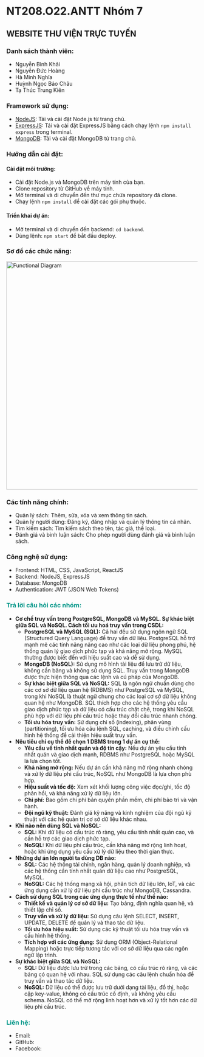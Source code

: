 <!DOCTYPE html>
<html lang="vi">
<head>
  <meta charset="UTF-8">
  <meta name="viewport" content="width=device-width, initial-scale=1.0">

</head>
<body>
  <h1>NT208.O22.ANTT Nhóm 7</h1>
  <h2>WEBSITE THƯ VIỆN TRỰC TUYẾN</h2>

  <h3>Danh sách thành viên:</h3>
  <ul>
    <li>Nguyễn Bình Khải</li>
    <li>Nguyễn Đức Hoàng</li>
    <li>Hà Minh Nghĩa</li>
    <li>Huỳnh Ngọc Bảo Châu</li>
    <li>Tạ Thúc Trung Kiên</li> 
  </ul>

  <h3>Framework sử dụng:</h3>
  <ul> 
    <li><a href="https://nodejs.org/en/download/">NodeJS</a>: Tải và cài đặt Node.js từ trang chủ.</li>
    <li><a href="https://expressjs.com/">ExpressJS</a>: Tải và cài đặt ExpressJS bằng cách chạy lệnh <code>npm install express</code> trong terminal.</li>
    <li><a href="https://www.mongodb.com/try/download/community">MongoDB</a>: Tải và cài đặt MongoDB từ trang chủ.</li>
  </ul>

  <h3>Hướng dẫn cài đặt:</h3>
  <h4>Cài đặt môi trường:</h4>
  <ul>
    <li>Cài đặt Node.js và MongoDB trên máy tính của bạn.</li>
    <li>Clone repository từ GitHub về máy tính.</li>
    <li>Mở terminal và di chuyển đến thư mục chứa repository đã clone.</li>
    <li>Chạy lệnh <code>npm install</code> để cài đặt các gói phụ thuộc.</li>
  </ul>
  <h4>Triển khai dự án:</h4>
  <ul>
    <li>Mở terminal và di chuyển đến backend: <code>cd backend</code>.</li>
    <li>Dùng lệnh: <code>npm start</code> để bắt đầu deploy.</li>
  </ul>

  <h3>Sơ đồ các chức năng:</h3>
  <p>
    <img src="https://github.com/MNghiazz/Doan/assets/109862700/a9d31d68-1a9d-4323-bcda-86230b856060" alt="Functional Diagram" width="600">
  </p>

  <h3>Các tính năng chính:</h3>
  <ul>
    <li>Quản lý sách: Thêm, sửa, xóa và xem thông tin sách.</li>
    <li>Quản lý người dùng: Đăng ký, đăng nhập và quản lý thông tin cá nhân.</li>
    <li>Tìm kiếm sách: Tìm kiếm sách theo tên, tác giả, thể loại.</li>
    <li>Đánh giá và bình luận sách: Cho phép người dùng đánh giá và bình luận sách.</li>
  </ul>

  <h3>Công nghệ sử dụng:</h3>
  <ul>
    <li>Frontend: HTML, CSS, JavaScript, ReactJS</li>
    <li>Backend: NodeJS, ExpressJS</li>
    <li>Database: MongoDB</li>
    <li>Authentication: JWT (JSON Web Tokens)</li>
  </ul>

  <h3 style="color: #009688;">Trả lời câu hỏi các nhóm:</h3>
  <ul>
    <li>
      <strong>Cơ chế truy vấn trong PostgreSQL, MongoDB và MySQL. Sự khác biệt giữa SQL và NoSQL. Cách tối ưu hoá truy vấn trong CSDL:</strong>
      <ul>
        <li><strong>PostgreSQL và MySQL (SQL):</strong> Cả hai đều sử dụng ngôn ngữ SQL (Structured Query Language) để truy vấn dữ liệu. PostgreSQL hỗ trợ mạnh mẽ các tính năng nâng cao như các loại dữ liệu phong phú, hệ thống quản lý giao dịch phức tạp và khả năng mở rộng. MySQL thường được biết đến với hiệu suất cao và dễ sử dụng.</li>
        <li><strong>MongoDB (NoSQL):</strong> Sử dụng mô hình tài liệu để lưu trữ dữ liệu, không cần bảng và không sử dụng SQL. Truy vấn trong MongoDB được thực hiện thông qua các lệnh và cú pháp của MongoDB.</li>
        <li><strong>Sự khác biệt giữa SQL và NoSQL:</strong> SQL là ngôn ngữ chuẩn dùng cho các cơ sở dữ liệu quan hệ (RDBMS) như PostgreSQL và MySQL, trong khi NoSQL là thuật ngữ chung cho các loại cơ sở dữ liệu không quan hệ như MongoDB. SQL thích hợp cho các hệ thống yêu cầu giao dịch phức tạp và dữ liệu có cấu trúc chặt chẽ, trong khi NoSQL phù hợp với dữ liệu phi cấu trúc hoặc thay đổi cấu trúc nhanh chóng.</li>
        <li><strong>Tối ưu hóa truy vấn:</strong> Sử dụng chỉ số (indexing), phân vùng (partitioning), tối ưu hóa câu lệnh SQL, caching, và điều chỉnh cấu hình hệ thống để cải thiện hiệu suất truy vấn.</li>
      </ul>
    </li>
    <li>
      <strong>Nêu tiêu chí cụ thể để chọn 1 DBMS trong 1 dự án cụ thể:</strong>
      <ul>
        <li><strong>Yêu cầu về tính nhất quán và độ tin cậy:</strong> Nếu dự án yêu cầu tính nhất quán và giao dịch mạnh, RDBMS như PostgreSQL hoặc MySQL là lựa chọn tốt.</li>
        <li><strong>Khả năng mở rộng:</strong> Nếu dự án cần khả năng mở rộng nhanh chóng và xử lý dữ liệu phi cấu trúc, NoSQL như MongoDB là lựa chọn phù hợp.</li>
        <li><strong>Hiệu suất và tốc độ:</strong> Xem xét khối lượng công việc đọc/ghi, tốc độ phản hồi, và khả năng xử lý dữ liệu lớn.</li>
        <li><strong>Chi phí:</strong> Bao gồm chi phí bản quyền phần mềm, chi phí bảo trì và vận hành.</li>
        <li><strong>Đội ngũ kỹ thuật:</strong> Đánh giá kỹ năng và kinh nghiệm của đội ngũ kỹ thuật với các hệ quản trị cơ sở dữ liệu khác nhau.</li>
      </ul>
    </li>
    <li>
      <strong>Khi nào nên dùng SQL và NoSQL:</strong>
      <ul>
        <li><strong>SQL:</strong> Khi dữ liệu có cấu trúc rõ ràng, yêu cầu tính nhất quán cao, và cần hỗ trợ các giao dịch phức tạp.</li>
        <li><strong>NoSQL:</strong> Khi dữ liệu phi cấu trúc, cần khả năng mở rộng linh hoạt, hoặc khi ứng dụng yêu cầu xử lý dữ liệu theo thời gian thực.</li>
      </ul>
    </li>
    <li>
      <strong>Những dự án lớn người ta dùng DB nào:</strong>
      <ul>
        <li><strong>SQL:</strong> Các hệ thống tài chính, ngân hàng, quản lý doanh nghiệp, và các hệ thống cần tính nhất quán dữ liệu cao như PostgreSQL, MySQL.</li>
        <li><strong>NoSQL:</strong> Các hệ thống mạng xã hội, phân tích dữ liệu lớn, IoT, và các ứng dụng cần xử lý dữ liệu phi cấu trúc như MongoDB, Cassandra.</li>
      </ul>
    </li>
    <li>
      <strong>Cách sử dụng SQL trong các ứng dụng thực tế như thế nào:</strong>
      <ul>
        <li><strong>Thiết kế và quản lý cơ sở dữ liệu:</strong> Tạo bảng, định nghĩa quan hệ, và thiết lập chỉ số.</li>
        <li><strong>Truy vấn và xử lý dữ liệu:</strong> Sử dụng câu lệnh SELECT, INSERT, UPDATE, DELETE để quản lý và thao tác dữ liệu.</li>
        <li><strong>Tối ưu hóa hiệu suất:</strong> Sử dụng các kỹ thuật tối ưu hóa truy vấn và cấu hình hệ thống.</li>
        <li><strong>Tích hợp với các ứng dụng:</strong> Sử dụng ORM (Object-Relational Mapping) hoặc trực tiếp tương tác với cơ sở dữ liệu qua các ngôn ngữ lập trình.</li>
      </ul>
    </li>
    <li>
      <strong>Sự khác biệt giữa SQL và NoSQL:</strong>
      <ul>
        <li><strong>SQL:</strong> Dữ liệu được lưu trữ trong các bảng, có cấu trúc rõ ràng, và các bảng có quan hệ với nhau. SQL sử dụng các câu lệnh chuẩn hóa để truy vấn và thao tác dữ liệu.</li>
        <li><strong>NoSQL:</strong> Dữ liệu có thể được lưu trữ dưới dạng tài liệu, đồ thị, hoặc cặp key-value, không có cấu trúc cố định, và không yêu cầu schema. NoSQL có thể mở rộng linh hoạt hơn và xử lý tốt hơn các dữ liệu phi cấu trúc.</li>
      </ul>
    </li>
  </ul>

  <h3 style="color: #009688;">Liên hệ:</h3>
  <ul>
    <li>Email: </li>
    <li>GitHub: <a href=""></a></li>
    <li>Facebook: <a href=""></a></li>
  </ul>
</body>
</html>
